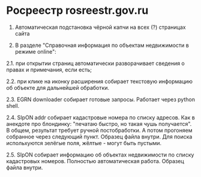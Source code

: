 # Росреестр rosreestr.gov.ru
1. Автоматическая подстановка чёрной капчи на всех (?) страницах сайта


2. В разделе "Справочная информация по объектам недвижимости в режиме online":

2.1. при открытии страниц автоматически разворачивает сведения о правах и примечания, если есть;

2.2. при клике на иконку расширения собирает текстовую информацию об объекте для дальнейшей обработки.

2.3. EGRN downloader собирает готовые запросы. Работает через python shell.

2.4. SIpON addr собирает кадастровые номера по списку адресов. Как в анекдоте про блондинку: "печатаю быстро, но такая чушь получается". В общем, результат требует ручной постобработки. А потом прогоняем собранное через следующий пункт. Образец файла внутри. Для поиска испольхуются зелёгые поля, жёлтые - могут быть пустыми.

2.5. SIpON собирает информацию об объектах недвижимости по списку кадастровых номеров. Полностью автоматическая работа. Образец файла внутри.
